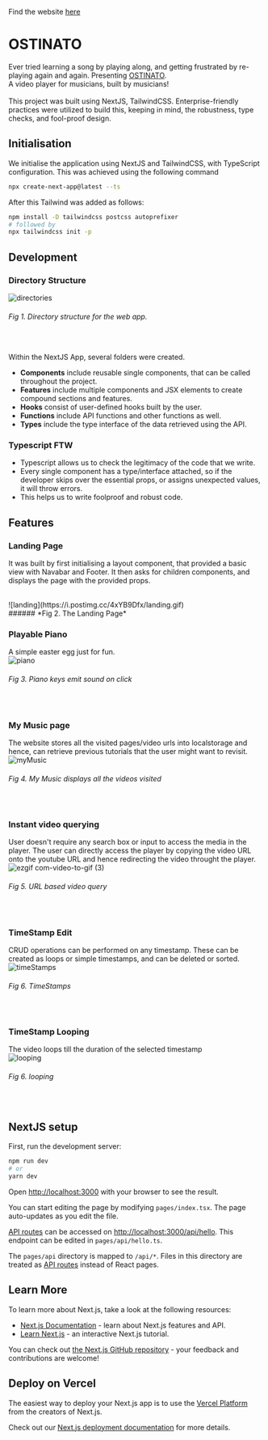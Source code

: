 Find the website [here](https://ostinato.eshaanyadav.repl.co)  
# OSTINATO
Ever tried learning a song by playing along, and getting frustrated by re-playing again and again. Presenting [OSTINATO](https://ostinato.eshaanyadav.repl.co). 
<br/>
A video player for musicians, built by musicians!
<br/>
<br/>
This project was built using NextJS, TailwindCSS. Enterprise-friendly practices were utilized to build this, keeping in mind, the robustness, type checks, and fool-proof design.

## Initialisation
We initialise the application using NextJS and TailwindCSS, with TypeScript configuration. This was achieved using the following command 

```bash
npx create-next-app@latest --ts
```

After this Tailwind was added as follows:

```bash
npm install -D tailwindcss postcss autoprefixer
# followed by
npx tailwindcss init -p
```

## Development

### Directory Structure

![directories](https://i.postimg.cc/yxnvmB3k/directory.png)
<br/>
###### *Fig 1. Directory structure for the web app.*
<br/>

Within the NextJS App, several folders were created.

- **Components** include reusable single components, that can be called throughout the project.
- **Features** include multiple components and JSX elements to create compound sections and features.
- **Hooks** consist of user-defined hooks built by the user.
- **Functions** include API functions and other functions as well.
- **Types** include the type interface of the data retrieved using the API.

### Typescript FTW

- Typescript allows us to check the legitimacy of the code that we write.
- Every single component has a type/interface attached, so if the developer skips over the essential props, or assigns unexpected values, it will throw errors.
- This helps us to write foolproof and robust code.

## Features

### Landing Page
It was built by first initialising a layout component, that provided a basic view with Navabar and Footer. It then asks for children components, and displays the page with the provided props.

<br/>
![landing](https://i.postimg.cc/4xYB9Dfx/landing.gif)
<br/>
###### *Fig 2. The Landing Page*
<br/>

### Playable Piano
A simple easter egg just for fun.
<br/>
![piano](https://i.postimg.cc/T2c7MjNf/piano.gif)
<br/>
###### *Fig 3. Piano keys emit sound on click*
<br/>

### My Music page
The website stores all the visited pages/video urls into localstorage and hence, can retrieve previous tutorials that the user might want to revisit.
<br/>
![myMusic](https://i.postimg.cc/7YsKbHyR/myMusic.gif)
<br/>
###### *Fig 4. My Music displays all the videos visited*
<br/>

### Instant video querying
User doesn't require any search box or input to access the media in the player. The user can directly access the player by copying the video URL onto the youtube URL and hence redirecting the video throught the player.
<br/>
![ezgif com-video-to-gif (3)](https://user-images.githubusercontent.com/76566992/233765304-46c4fb44-94e0-414d-ae30-cb2988c1e09a.gif)
<br/>
###### *Fig 5. URL based video query*
<br/>


### TimeStamp Edit
CRUD operations can be performed on any timestamp. These can be created as loops or simple timestamps, and can be deleted or sorted.
<br/>
![timeStamps](https://i.postimg.cc/HkF346n4/editting.gif)
<br/>
###### *Fig 6. TimeStamps*
<br/>

### TimeStamp Looping
The video loops till the duration of the selected timestamp
<br/>
![looping](https://i.postimg.cc/8PPy1FxW/loop.gif)
<br/>
###### *Fig 6. looping*
<br/>


## NextJS setup
First, run the development server:

```bash
npm run dev
# or
yarn dev
```

Open [http://localhost:3000](http://localhost:3000) with your browser to see the result.

You can start editing the page by modifying `pages/index.tsx`. The page auto-updates as you edit the file.

[API routes](https://nextjs.org/docs/api-routes/introduction) can be accessed on [http://localhost:3000/api/hello](http://localhost:3000/api/hello). This endpoint can be edited in `pages/api/hello.ts`.

The `pages/api` directory is mapped to `/api/*`. Files in this directory are treated as [API routes](https://nextjs.org/docs/api-routes/introduction) instead of React pages.

## Learn More

To learn more about Next.js, take a look at the following resources:

- [Next.js Documentation](https://nextjs.org/docs) - learn about Next.js features and API.
- [Learn Next.js](https://nextjs.org/learn) - an interactive Next.js tutorial.

You can check out [the Next.js GitHub repository](https://github.com/vercel/next.js/) - your feedback and contributions are welcome!

## Deploy on Vercel

The easiest way to deploy your Next.js app is to use the [Vercel Platform](https://vercel.com/new?utm_medium=default-template&filter=next.js&utm_source=create-next-app&utm_campaign=create-next-app-readme) from the creators of Next.js.

Check out our [Next.js deployment documentation](https://nextjs.org/docs/deployment) for more details.
